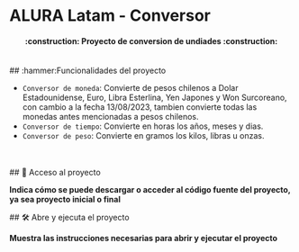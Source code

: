 # ALURA Latam - Conversor
<h4 align="center">:construction: Proyecto de conversion de undiades :construction:</h4>

<br>
## :hammer:Funcionalidades del proyecto

- `Conversor de moneda`: Convierte de pesos chilenos a Dolar Estadounidense, Euro, Libra Esterlina, Yen Japones y Won Surcoreano, con cambio a la fecha 13/08/2023, tambien convierte todas las monedas antes mencionadas a pesos chilenos.
- `Conversor de tiempo`: Convierte en horas los años, meses y dias.
- `Conversor de peso`: Convierte en gramos los kilos, libras u onzas.

<br><br>
\## 📁 Acceso al proyecto

**Indica cómo se puede descargar o acceder al código fuente del proyecto, ya sea proyecto inicial o final**

\## 🛠️ Abre y ejecuta el proyecto

**Muestra las instrucciones necesarias para abrir y ejecutar el proyecto**
